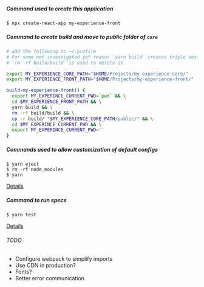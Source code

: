 ##### Command used to create this application

`$ npx create-react-app my-experience-front`

##### Command to create build and move to public folder of `core`

```bash
# add the following to ~/.profile
# For some not investigated yet reason `yarn build` creates triple nested build folder
# `rm -rf build/build` is used to delete it

export MY_EXPERIENCE_CORE_PATH="$HOME/Projects/my-experience-core/"
export MY_EXPERIENCE_FRONT_PATH="$HOME/Projects/my-experience-front/"

build-my-experience-front() {
  export MY_EXPERINCE_CURRENT_PWD=`pwd` && \
  cd $MY_EXPERIENCE_FRONT_PATH && \
  yarn build && \
  rm -rf build/build && \
  cp -r build/ "$MY_EXPERIENCE_CORE_PATH/public/" && \
  cd $MY_EXPERINCE_CURRENT_PWD && \
  export MY_EXPERINCE_CURRENT_PWD=''
}
```

##### Commands used to allow customization of default configs

```
$ yarn eject
$ rm -rf node_modules
$ yarn
```

[Details](https://github.com/facebook/create-react-app/issues/6099)

##### Command to run specs

```
$ yarn test
```

[Details](https://facebook.github.io/create-react-app/docs/running-tests)

###### TODO
- Configure webpack to simplify imports
- Use CDN in production?
- Fonts?
- Better error communication
